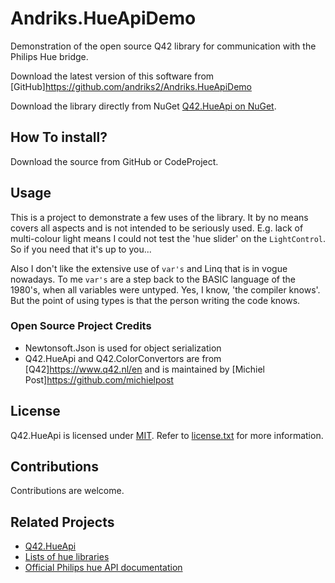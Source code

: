 Andriks.HueApiDemo
=========

Demonstration of the open source Q42 library for communication with the Philips Hue bridge.

Download the latest version of this software from [GitHub]https://github.com/andriks2/Andriks.HueApiDemo   

Download the library directly from NuGet [Q42.HueApi on NuGet](https://nuget.org/packages/Q42.HueApi).

## How To install?
Download the source from GitHub or CodeProject.

## Usage

This is a project to demonstrate a few uses of the library. It by no means covers all aspects and
is not intended to be seriously used. E.g. lack of multi-colour light means I could not test the
'hue slider' on the `LightControl`. So if you need that it's up to you...

Also I don't like the extensive use of `var's` and Linq that is in vogue nowadays. To me `var's`
are a step back to the BASIC language of the 1980's, when all variables were untyped. Yes, I know,
'the compiler knows'. But the point of using types is that the person writing the code knows.

### Open Source Project Credits

* Newtonsoft.Json is used for object serialization
* Q42.HueApi and Q42.ColorConvertors are from [Q42]https://www.q42.nl/en and is maintained 
by [Michiel Post]https://github.com/michielpost

## License

Q42.HueApi is licensed under [MIT](http://www.opensource.org/licenses/mit-license.php "Read more about the MIT license form"). Refer to [license.txt](https://github.com/Q42/Q42.HueApi/blob/master/LICENSE.txt) for more information.

## Contributions

Contributions are welcome. 

## Related Projects

* [Q42.HueApi](https://github.com/Q42/Q42.HueApi)
* [Lists of hue libraries](https://github.com/Q42/hue-libs)
* [Official Philips hue API documentation](http://developers.meethue.com)

